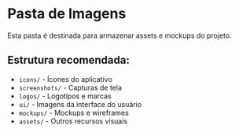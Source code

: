 
# Pasta de Imagens

Esta pasta é destinada para armazenar assets e mockups do projeto.

## Estrutura recomendada:
- `icons/` - Ícones do aplicativo
- `screenshots/` - Capturas de tela
- `logos/` - Logotipos e marcas
- `ui/` - Imagens da interface do usuário
- `mockups/` - Mockups e wireframes
- `assets/` - Outros recursos visuais

